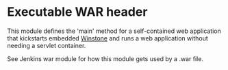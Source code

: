 # Executable WAR header
This module defines the 'main' method for a self-contained web application that kickstarts
embedded [Winstone](http://github.com/jenkinsci/winstone) and runs a web application without
needing a servlet container.

See Jenkins war module for how this module gets used by a .war file.
